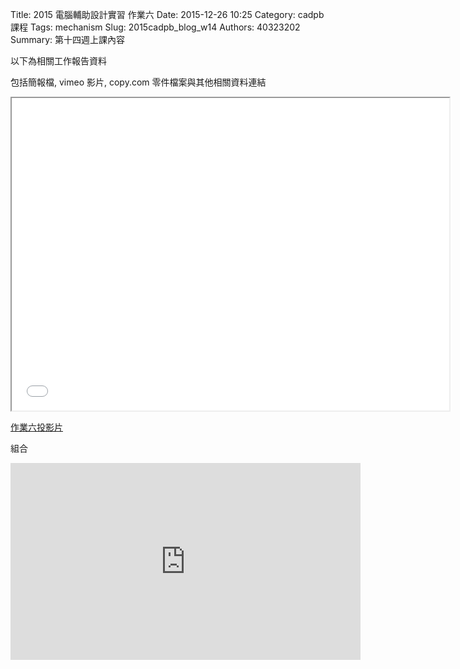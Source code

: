 Title: 2015 電腦輔助設計實習 作業六
Date: 2015-12-26 10:25
Category: cadpb 課程
Tags: mechanism
Slug: 2015cadpb_blog_w14
Authors: 40323202
Summary: 第十四週上課內容

以下為相關工作報告資料

包括簡報檔, vimeo 影片, copy.com 零件檔案與其他相關資料連結

<iframe src="cadp_w14_lecture.html" width="700" height="500"></iframe>

<p><a href="cadp_w14_lecture.html" target="_blank">作業六投影片</a></p>




組合

<iframe width="560" height="315" src="https://youtu.be/B-uGmMjzuDE" frameborder="0" allowfullscreen></iframe>


